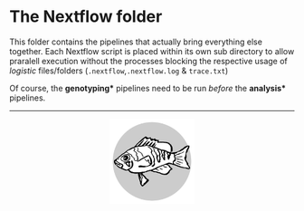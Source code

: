 # The **Nextflow** folder

This folder contains the pipelines that actually bring everything else together.
Each Nextflow script is placed within its own sub directory to allow praralell execution without the processes blocking the respective usage of *logistic* files/folders (`.nextflow`,`.nextflow.log` & `trace.txt`)

Of course, the **genotyping\*** pipelines need to be run *before* the **analysis\*** pipelines.

---

<center><img src="../logo.svg" alt="logo" width="150"/></center>